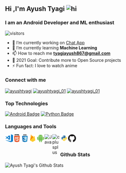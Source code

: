 ## Hi ,I'm Ayush Tyagi <img src="https://user-images.githubusercontent.com/1303154/88677602-1635ba80-d120-11ea-84d8-d263ba5fc3c0.gif" width="34px" alt="hi"> 

### I am an Android Developer and ML enthusiast
![visitors](https://visitor-badge.glitch.me/badge?page_id=ayushtyagi01.ayushtyagi01)



- 🔭 I’m currently working on [Chat App](https://github.com/ayushtyagi01/ChatApp)
- 🌱 I’m currently learning **Machine Learning**
- 📫 How to reach me **tyagiayush867@gmail.com**
- 🥅 2021 Goal: Contribute more to Open Source projects
- ⚡ Fun fact: I love to watch anime



### Connect with me
<p align="left">
<a href="https://linkedin.com/in/ayushtyagi" target="blank"><img align="center" src="https://cdn.jsdelivr.net/npm/simple-icons@3.0.1/icons/linkedin.svg" alt="ayushtyagi" height="30" width="40" /></a>
<a href="https://instagram.com/ayushtyagi_01" target="blank"><img align="center" src="https://cdn.jsdelivr.net/npm/simple-icons@3.0.1/icons/instagram.svg" alt="ayushtyagi_01" height="30" width="40" /></a>
<a href="https://www.codechef.com/users/ayushtyagi_01" target="blank"><img align="center" src="https://cdn.jsdelivr.net/npm/simple-icons@3.1.0/icons/codechef.svg" alt="ayushtyagi_01" height="30" width="40" /></a>
</p>



### Top Technologies

[![Android Badge](https://img.shields.io/badge/-Android-3C873A?style=for-the-badge&labelColor=black&logo=android&logoColor=3C873A)](#) [![Python Badge](https://img.shields.io/badge/-Python-e535ab?style=for-the-badge&labelColor=black&logo=python&logoColor=e535ab)](#)



### Languages and Tools
<img align="left" alt="Visual Studio Code" width="26px" src="https://raw.githubusercontent.com/github/explore/80688e429a7d4ef2fca1e82350fe8e3517d3494d/topics/visual-studio-code/visual-studio-code.png" />
<img align="left" alt="HTML" width="26px" src="https://raw.githubusercontent.com/github/explore/80688e429a7d4ef2fca1e82350fe8e3517d3494d/topics/html/html.png" />
<img align="left" alt="CSS" width="26px" src="https://raw.githubusercontent.com/github/explore/80688e429a7d4ef2fca1e82350fe8e3517d3494d/topics/css/css.png" />
<img align="left" alt="Firebase" width="26px" src="https://raw.githubusercontent.com/github/explore/78df643247d429f6cc873026c0622819ad797942/topics/firebase/firebase.png" />
<img align="left" alt="Android" width="26px" src="https://raw.githubusercontent.com/github/explore/80688e429a7d4ef2fca1e82350fe8e3517d3494d/topics/android/android.png" />
<img align="left" alt="Java" width="26px" src="https://devicons.github.io/devicon/devicon.git/icons/java/java-original-wordmark.svg" />
<img align="left" alt="cplusplus" width="26" src="https://devicons.github.io/devicon/devicon.git/icons/cplusplus/cplusplus-original.svg" />
<img align="left" alt="python" width="26px" src="https://raw.githubusercontent.com/github/explore/80688e429a7d4ef2fca1e82350fe8e3517d3494d/topics/python/python.png" />
<img align="left" alt="GitHub" width="26px" src="https://raw.githubusercontent.com/github/explore/78df643247d429f6cc873026c0622819ad797942/topics/github/github.png" />

<br />
<br />

### Github Stats
 ![Ayush Tyagi's Github Stats](https://github-readme-stats.vercel.app/api?username=ayushtyagi01&count_private=true&theme=tokyonight&hide=contribs,prs)
 <br />






